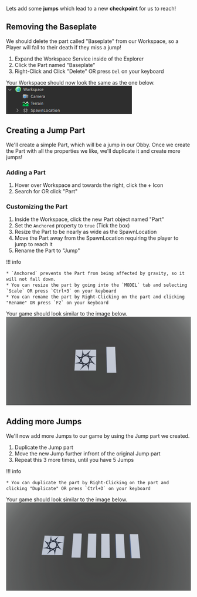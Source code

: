 Lets add some **jumps** which lead to a new **checkpoint** for us to reach!

## Removing the Baseplate

We should delete the part called "Baseplate" from our Workspace, so a Player will fall to their death if they miss a jump!

1. Expand the Workspace Service inside of the Explorer
2. Click the Part named "Baseplate"
3. Right-Click and Click "Delete" OR press `Del` on your keyboard

Your Workspace should now look the same as the one below.
<img src="/img/courses/creating-a-basic-obby/Roblox-Studio-Cleaned-Workspace.png" alt="Roblox Workspace containing Camera, Terrain, & SpawnLocation">

## Creating a Jump Part

We'll create a simple Part, which will be a jump in our Obby. Once we create the Part with all the properties we like, we'll duplicate it and create more jumps!

### Adding a Part

1. Hover over Workspace and towards the right, click the `➕` Icon
2. Search for OR click "Part"

### Customizing the Part

1. Inside the Workspace, click the new Part object named "Part"
2. Set the `Anchored` property to `true` (Tick the box)
3. Resize the Part to be nearly as wide as the SpawnLocation
4. Move the Part away from the SpawnLocation requiring the player to jump to reach it
5. Rename the Part to "Jump"

!!! info

    * `Anchored` prevents the Part from being affected by gravity, so it will not fall down.
    * You can resize the part by going into the `MODEL` tab and selecting `Scale` OR press `Ctrl+3` on your keyboard
    * You can rename the part by Right-Clicking on the part and clicking "Rename" OR press `F2` on your keyboard

Your game should look similar to the image below.
<img src="/img/courses/creating-a-basic-obby/Roblox-Studio-Obby-Jump-1.png" alt="Roblox Game showcasing the SpawnLocation & Jump part near each other ">

## Adding more Jumps

We'll now add more Jumps to our game by using the Jump part we created.

1. Duplicate the Jump part
2. Move the new Jump further infront of the original Jump part
3. Repeat this 3 more times, until you have 5 Jumps

!!! info

    * You can duplicate the part by Right-Clicking on the part and clicking "Duplicate" OR press `Ctrl+D` on your keyboard

Your game should look similar to the image below.
<img src="/img/courses/creating-a-basic-obby/Roblox-Studio-Obby-Jumps.png" alt="Roblox Game showcasing the SpawnLocation & 5 Jumps ">

